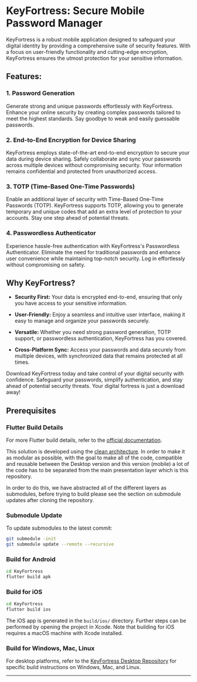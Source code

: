 # KeyFortress: Secure Mobile Password Manager

KeyFortress is a robust mobile application designed to safeguard your digital identity by providing a comprehensive suite of security features. With a focus on user-friendly functionality and cutting-edge encryption, KeyFortress ensures the utmost protection for your sensitive information.

## Features:

### 1. Password Generation
Generate strong and unique passwords effortlessly with KeyFortress. Enhance your online security by creating complex passwords tailored to meet the highest standards. Say goodbye to weak and easily guessable passwords.

### 2. End-to-End Encryption for Device Sharing
KeyFortress employs state-of-the-art end-to-end encryption to secure your data during device sharing. Safely collaborate and sync your passwords across multiple devices without compromising security. Your information remains confidential and protected from unauthorized access.

### 3. TOTP (Time-Based One-Time Passwords)
Enable an additional layer of security with Time-Based One-Time Passwords (TOTP). KeyFortress supports TOTP, allowing you to generate temporary and unique codes that add an extra level of protection to your accounts. Stay one step ahead of potential threats.

### 4. Passwordless Authenticator
Experience hassle-free authentication with KeyFortress's Passwordless Authenticator. Eliminate the need for traditional passwords and enhance user convenience while maintaining top-notch security. Log in effortlessly without compromising on safety.

## Why KeyFortress?

- **Security First:** Your data is encrypted end-to-end, ensuring that only you have access to your sensitive information.

- **User-Friendly:** Enjoy a seamless and intuitive user interface, making it easy to manage and organize your passwords securely.

- **Versatile:** Whether you need strong password generation, TOTP support, or passwordless authentication, KeyFortress has you covered.

- **Cross-Platform Sync:** Access your passwords and data securely from multiple devices, with synchronized data that remains protected at all times.

Download KeyFortress today and take control of your digital security with confidence. Safeguard your passwords, simplify authentication, and stay ahead of potential security threats. Your digital fortress is just a download away!

## Prerequisites


### Flutter Build Details

For more Flutter build details, refer to the [official documentation](https://flutter.dev/docs).


This solution is developed using the [clean architecture](hhttps://blog.cleancoder.com/uncle-bob/2012/08/13/the-clean-architecture.html). In order to make it as modular as possible, with the goal to make all of the code, compatible and reusable between the Desktop version and this version (mobile) a lot of the code has to be separated from the main presentation layer which is this repository.

In order to do this, we have abstracted all of the different layers as submodules, before trying to build please see the section on submodule updates after cloning the repository.

### Submodule Update

To update submodules to the latest commit:

```bash
git submodule -init
git submodule update --remote --recursive
```

### Build for Android

```bash
cd KeyFortress
flutter build apk
```

### Build for iOS

```bash
cd KeyFortress
flutter build ios
```

The iOS app is generated in the `build/ios/` directory. Further steps can be performed by opening the project in Xcode. Note that building for iOS requires a macOS machine with Xcode installed.

### Build for Windows, Mac, Linux

For desktop platforms, refer to the [KeyFortress Desktop Repository](https://github.com/KeysFortress/KF_Desktop) for specific build instructions on Windows, Mac, and Linux.

---
